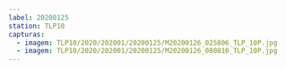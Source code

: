 ```yaml
---
label: 20200125
station: TLP10
capturas:
  - imagem: TLP10/2020/202001/20200125/M20200126_025806_TLP_10P.jpg
  - imagem: TLP10/2020/202001/20200125/M20200126_080810_TLP_10P.jpg
---
```

